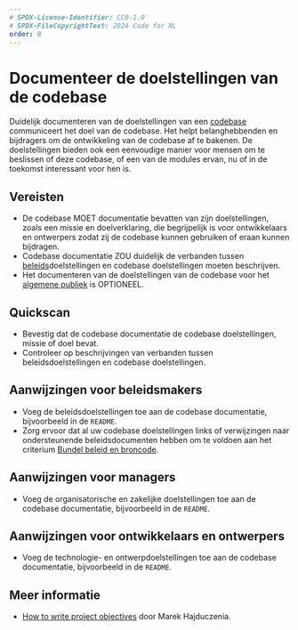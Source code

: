 ```yaml
---
# SPDX-License-Identifier: CC0-1.0
# SPDX-FileCopyrightText: 2024 Code for NL
order: 8
---
```


# Documenteer de doelstellingen van de codebase

Duidelijk documenteren van de doelstellingen van een [codebase](../glossary.md#codebase) communiceert het doel van de codebase.
Het helpt belanghebbenden en bijdragers om de ontwikkeling van de codebase af te bakenen.
De doelstellingen bieden ook een eenvoudige manier voor mensen om te beslissen of deze codebase, of een van de modules ervan, nu of in de toekomst interessant voor hen is.

## Vereisten

* De codebase MOET documentatie bevatten van zijn doelstellingen, zoals een missie en doelverklaring, die begrijpelijk is voor ontwikkelaars en ontwerpers zodat zij de codebase kunnen gebruiken of eraan kunnen bijdragen.
* Codebase documentatie ZOU duidelijk de verbanden tussen [beleids](../glossary.md#policy)doelstellingen en codebase doelstellingen moeten beschrijven.
* Het documenteren van de doelstellingen van de codebase voor het [algemene publiek](../glossary.md#general-public) is OPTIONEEL.

## Quickscan

* Bevestig dat de codebase documentatie de codebase doelstellingen, missie of doel bevat.
* Controleer op beschrijvingen van verbanden tussen beleidsdoelstellingen en codebase doelstellingen.

## Aanwijzingen voor beleidsmakers

* Voeg de beleidsdoelstellingen toe aan de codebase documentatie, bijvoorbeeld in de `README`.
* Zorg ervoor dat al uw codebase doelstellingen links of verwijzingen naar ondersteunende beleidsdocumenten hebben om te voldoen aan het criterium [Bundel beleid en broncode](bundle-policy-and-source-code.md).

## Aanwijzingen voor managers

* Voeg de organisatorische en zakelijke doelstellingen toe aan de codebase documentatie, bijvoorbeeld in de `README`.

## Aanwijzingen voor ontwikkelaars en ontwerpers

* Voeg de technologie- en ontwerpdoelstellingen toe aan de codebase documentatie, bijvoorbeeld in de `README`.

## Meer informatie

* [How to write project objectives](http://grouper.ieee.org/groups/802/3/RTPGE/public/may12/hajduczenia_01_0512.pdf) door Marek Hajduczenia.